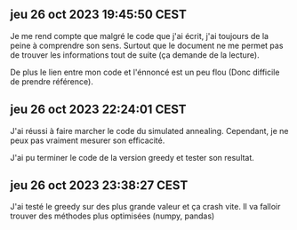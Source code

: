 ## jeu 26 oct 2023 19:45:50 CEST

Je me rend compte que malgré le code que j'ai écrit, j'ai toujours de la peine à comprendre son sens. Surtout que le document ne me permet pas de trouver les informations tout de suite (ça demande de la lecture).

De plus le lien entre mon code et l'énnoncé est un peu flou (Donc difficile de prendre référence).

## jeu 26 oct 2023 22:24:01 CEST

J'ai réussi à faire marcher le code du simulated annealing. Cependant, je ne peux pas vraiment mesurer son efficacité.

J'ai pu terminer le code de la version greedy et tester son resultat.

## jeu 26 oct 2023 23:38:27 CEST

J'ai testé le greedy sur des plus grande valeur et ça crash vite. Il va falloir trouver des méthodes plus optimisées (numpy, pandas)
